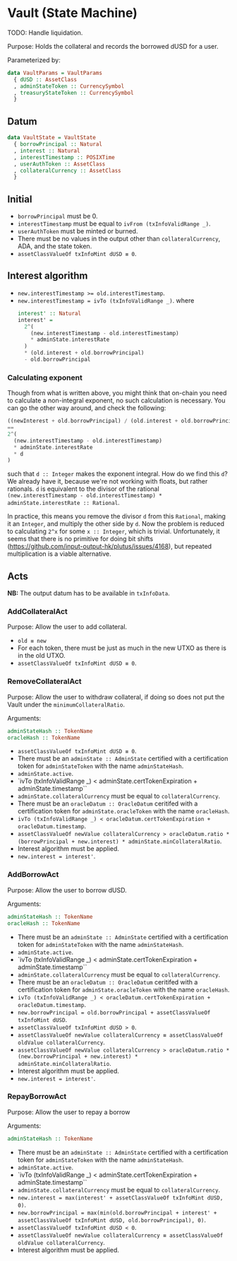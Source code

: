 # Vault (State Machine)

TODO: Handle liquidation.

Purpose: Holds the collateral and records the borrowed dUSD for a user.

Parameterized by:
```haskell
data VaultParams = VaultParams
  { dUSD :: AssetClass
  , adminStateToken :: CurrencySymbol
  , treasuryStateToken :: CurrencySymbol
  }
```

## Datum

```haskell
data VaultState = VaultState
  { borrowPrincipal :: Natural
  , interest :: Natural
  , interestTimestamp :: POSIXTime
  , userAuthToken :: AssetClass
  , collateralCurrency :: AssetClass
  }
```

## Initial

- `borrowPrincipal` must be 0.
- `interestTimestamp` must be equal to `ivFrom (txInfoValidRange _)`.
- `userAuthToken` must be minted or burned.
- There must be no values in the output other than
  `collateralCurrency`, ADA, and the state token.
- `assetClassValueOf txInfoMint dUSD ≡ 0`.

## Interest algorithm

- `new.interestTimestamp >= old.interestTimestamp`.
- `new.interestTimestamp = ivTo (txInfoValidRange _)`.
  where
  ```haskell
  interest' :: Natural
  interest' =
    2^(
      (new.interestTimestamp - old.interestTimestamp)
      * adminState.interestRate
    )
    * (old.interest + old.borrowPrincipal)
    - old.borrowPrincipal
  ```

### Calculating exponent

Though from what is written above, you might think that on-chain you need
to calculate a non-integral exponent, no such calculation is necessary.
You can go the other way around, and check the following:
```haskell
((newInterest + old.borrowPrincipal) / (old.interest + old.borrowPrincipal))^d
==
2^(
  (new.interestTimestamp - old.interestTimestamp)
  * adminState.interestRate
  * d
)
```
such that `d :: Integer` makes the exponent integral.
How do we find this `d`? We already have it, because we're not working with floats,
but rather rationals. `d` is equivalent to the divisor of the rational
`(new.interestTimestamp - old.interestTimestamp) * adminState.interestRate :: Rational`.

In practice, this means you remove the divisor `d` from this `Rational`, making it an
`Integer`, and multiply the other side by `d`.
Now the problem is reduced to calculating `2^x` for some `x :: Integer`, which is trivial.
Unfortunately, it seems that there is no primitive for doing bit shifts (https://github.com/input-output-hk/plutus/issues/4168),
but repeated multiplication is a viable alternative.

## Acts

**NB:** The output datum has to be available in `txInfoData`.

### AddCollateralAct

Purpose: Allow the user to add collateral.

- `old ≡ new`
- For each token, there must be just as much in the new UTXO as
  there is in the old UTXO.
- `assetClassValueOf txInfoMint dUSD ≡ 0`.

### RemoveCollateralAct

Purpose: Allow the user to withdraw collateral, if doing so does not put the Vault under the `minimumCollateralRatio`.

Arguments:
```haskell
adminStateHash :: TokenName
oracleHash :: TokenName
```

- `assetClassValueOf txInfoMint dUSD ≡ 0`.
- There must be an `adminState :: AdminState` certified with a certification
  token for `adminStateToken` with the name `adminStateHash`.
- `adminState.active`.
- `ivTo (txInfoValidRange _) < adminState.certTokenExpiration + adminState.timestamp``
- `adminState.collateralCurrency` must be equal to `collateralCurrency`.
- There must be an `oracleDatum :: OracleDatum` ceritifed with a certification
  token for `adminState.oracleToken` with the name `oracleHash`.
- `ivTo (txInfoValidRange _) < oracleDatum.certTokenExpiration + oracleDatum.timestamp`.
- `assetClassValueOf newValue collateralCurrency > oracleDatum.ratio * (borrowPrincipal + new.interest) * adminState.minCollateralRatio`.
- Interest algorithm must be applied.
- `new.interest = interest'`.

### AddBorrowAct

Purpose: Allow the user to borrow dUSD.

Arguments:
```haskell
adminStateHash :: TokenName
oracleHash :: TokenName
```

- There must be an `adminState :: AdminState` certified with a certification
  token for `adminStateToken` with the name `adminStateHash`.
- `adminState.active`.
- `ivTo (txInfoValidRange _) < adminState.certTokenExpiration + adminState.timestamp``
- `adminState.collateralCurrency` must be equal to `collateralCurrency`.
- There must be an `oracleDatum :: OracleDatum` ceritifed with a certification
  token for `adminState.oracleToken` with the name `oracleHash`.
- `ivTo (txInfoValidRange _) < oracleDatum.certTokenExpiration + oracleDatum.timestamp`.
- `new.borrowPrincipal = old.borrowPrincipal + assetClassValueOf txInfoMint dUSD`.
- `assetClassValueOf txInfoMint dUSD > 0`.
- `assetClassValueOf newValue collateralCurrency ≡ assetClassValueOf oldValue collateralCurrency`.
- `assetClassValueOf newValue collateralCurrency > oracleDatum.ratio * (new.borrowPrincipal + new.interest) * adminState.minCollateralRatio`.
- Interest algorithm must be applied.
- `new.interest = interest'`.

### RepayBorrowAct

Purpose: Allow the user to repay a borrow

Arguments:
```haskell
adminStateHash :: TokenName
```

- There must be an `adminState :: AdminState` certified with a certification
  token for `adminStateToken` with the name `adminStateHash`.
- `adminState.active`.
- `ivTo (txInfoValidRange _) < adminState.certTokenExpiration + adminState.timestamp``
- `adminState.collateralCurrency` must be equal to `collateralCurrency`.
- `new.interest = max(interest' + assetClassValueOf txInfoMint dUSD, 0)`.
- `new.borrowPrincipal = max(min(old.borrowPrincipal + interest' + assetClassValueOf txInfoMint dUSD, old.borrowPrincipal), 0)`.
- `assetClassValueOf txInfoMint dUSD < 0`.
- `assetClassValueOf newValue collateralCurrency ≡ assetClassValueOf oldValue collateralCurrency`.
- Interest algorithm must be applied.
